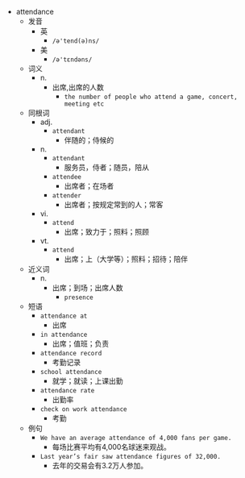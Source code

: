 - attendance
  - 发音
    - 英
      - `/ə'tend(ə)ns/`
    - 美
      - `/ə'tɛndəns/`
  - 词义
    - n.
      - 出席,出席的人数
        - `the number of people who attend a game, concert, meeting etc`
  - 同根词
    - adj.
      - `attendant`
        - 伴随的；侍候的
    - n.
      - `attendant`
        - 服务员，侍者；随员，陪从
      - `attendee`
        - 出席者；在场者
      - `attender`
        - 出席者；按规定常到的人；常客
    - vi.
      - `attend`
        - 出席；致力于；照料；照顾
    - vt.
      - `attend`
        - 出席；上（大学等）；照料；招待；陪伴
  - 近义词
    - n.
      - 出席；到场；出席人数
        - `presence`
  - 短语
    - `attendance at`
      - 出席 
    - `in attendance`
      - 出席；值班；负责 
    - `attendance record`
      - 考勤记录 
    - `school attendance`
      - 就学；就读；上课出勤 
    - `attendance rate`
      - 出勤率 
    - `check on work attendance`
      - 考勤 
  - 例句
    - `We have an average attendance of 4,000 fans per game.`
      - 每场比赛平均有4,000名球迷来观战。
    - `Last year’s fair saw attendance figures of 32,000.`
      - 去年的交易会有3.2万人参加。

